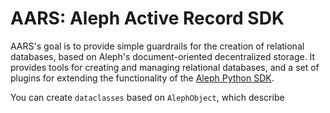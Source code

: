 # AARS: Aleph Active Record SDK

AARS's goal is to provide simple guardrails for the creation of relational databases, based on Aleph's document-oriented decentralized storage. It provides tools for creating and managing relational databases, and a set of plugins for extending the functionality of the [Aleph Python SDK](https://github.com/aleph-im/aleph-client).

You can create `dataclasses` based on `AlephObject`, which describe 
